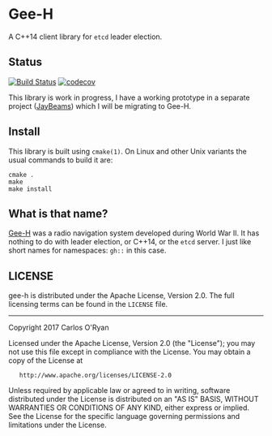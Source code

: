 # Gee-H

A C++14 client library for `etcd` leader election.

## Status
[![Build Status](https://travis-ci.org/coryan/gee-h.svg?branch=master)](https://travis-ci.org/coryan/gee-h)
[![codecov](https://codecov.io/gh/coryan/gee-h/branch/master/graph/badge.svg)](https://codecov.io/gh/coryan/gee-h)

This library is work in progress, I have a working prototype in a separate project
([JayBeams](https://github.com/coryan/jaybeams/)) which I will be migrating to Gee-H.

## Install

This library is built using `cmake(1)`.  On Linux and other Unix variants the usual commands to build it are:

```commandline
cmake .
make
make install
```

## What is that name?

[Gee-H](https://en.wikipedia.org/wiki/Gee-H_(navigation)) was a radio navigation system developed during
World War II.  It has nothing to do with leader election, or C++14, or the `etcd` server.
I just like short names for namespaces: `gh::` in this case.


## LICENSE

gee-h is distributed under the Apache License, Version 2.0.
The full licensing terms can be found in the `LICENSE` file.

---

   Copyright 2017 Carlos O'Ryan

   Licensed under the Apache License, Version 2.0 (the "License");
   you may not use this file except in compliance with the License.
   You may obtain a copy of the License at

       http://www.apache.org/licenses/LICENSE-2.0

   Unless required by applicable law or agreed to in writing, software
   distributed under the License is distributed on an "AS IS" BASIS,
   WITHOUT WARRANTIES OR CONDITIONS OF ANY KIND, either express or implied.
   See the License for the specific language governing permissions and
   limitations under the License.

